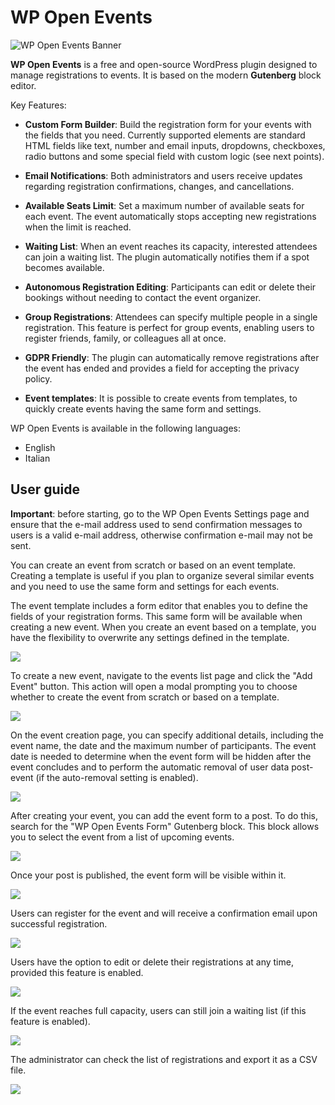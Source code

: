 # WP Open Events

![WP Open Events Banner](./assets/wpoe-banner.jpg)

**WP Open Events** is a free and open-source WordPress plugin designed to manage registrations to events. It is based on the modern **Gutenberg** block editor.

Key Features:

* **Custom Form Builder**: Build the registration form for your events with the fields that you need. Currently supported elements are standard HTML fields like text, number and email inputs, dropdowns, checkboxes, radio buttons and some special field with custom logic (see next points).

* **Email Notifications**: Both administrators and users receive updates regarding registration confirmations, changes, and cancellations.

* **Available Seats Limit**: Set a maximum number of available seats for each event. The event automatically stops accepting new registrations when the limit is reached.

* **Waiting List**: When an event reaches its capacity, interested attendees can join a waiting list. The plugin automatically notifies them if a spot becomes available.

* **Autonomous Registration Editing**: Participants can edit or delete their bookings without needing to contact the event organizer.

* **Group Registrations**: Attendees can specify multiple people in a single registration. This feature is perfect for group events, enabling users to register friends, family, or colleagues all at once.

* **GDPR Friendly**: The plugin can automatically remove registrations after the event has ended and provides a field for accepting the privacy policy.

* **Event templates**: It is possible to create events from templates, to quickly create events having the same form and settings.

WP Open Events is available in the following languages:

* English
* Italian

## User guide

**Important**: before starting, go to the WP Open Events Settings page and ensure that the e-mail address used to send confirmation messages to users is a valid e-mail address, otherwise confirmation e-mail may not be sent.

You can create an event from scratch or based on an event template. Creating a template is useful if you plan to organize several similar events and you need to use the same form and settings for each events.

The event template includes a form editor that enables you to define the fields of your registration forms. This same form will be available when creating a new event. When you create an event based on a template, you have the flexibility to overwrite any settings defined in the template.

![](./assets/wp-open-events-template.png)

To create a new event, navigate to the events list page and click the "Add Event" button. This action will open a modal prompting you to choose whether to create the event from scratch or based on a template.

![](./assets/wp-open-events-create-event-modal.png)

On the event creation page, you can specify additional details, including the event name, the date and the maximum number of participants. The event date is needed to determine when the event form will be hidden after the event concludes and to perform the automatic removal of user data post-event (if the auto-removal setting is enabled).

![](./assets/wp-open-events-create-event.png)

After creating your event, you can add the event form to a post. To do this, search for the "WP Open Events Form" Gutenberg block. This block allows you to select the event from a list of upcoming events.

![](./assets/wp-open-events-select-event.png)

Once your post is published, the event form will be visible within it.

![](./assets/wp-open-events-event-form.png)

Users can register for the event and will receive a confirmation email upon successful registration.

![](./assets/wp-open-events-confirmation-email.png)

Users have the option to edit or delete their registrations at any time, provided this feature is enabled.

![](./assets/wp-open-events-registration-editing.png)

If the event reaches full capacity, users can still join a waiting list (if this feature is enabled).

![](./assets/wp-open-events-waiting-list.png)

The administrator can check the list of registrations and export it as a CSV file.

![](./assets/wp-open-events-registrations.png)
